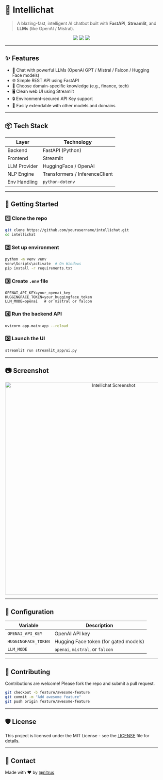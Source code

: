 # 🤖 Intellichat

> A blazing-fast, intelligent AI chatbot built with **FastAPI**, **Streamlit**, and **LLMs** (like OpenAI / Mistral).

<p align="center">
  <img src="https://img.shields.io/badge/Status-Active-success?style=flat-square" />
  <img src="https://img.shields.io/github/license/yourusername/intellichat?style=flat-square" />
  <img src="https://img.shields.io/badge/Powered%20By-LLM-blue?style=flat-square" />
</p>

---

## ✨ Features

- 🔌 Chat with powerful LLMs (OpenAI GPT / Mistral / Falcon / Hugging Face models)
- 🌐 Simple REST API using FastAPI
- 🧠 Choose domain-specific knowledge (e.g., finance, tech)
- 🖥️ Clean web UI using Streamlit
- 🔒 Environment-secured API Key support
- 🦾 Easily extendable with other models and domains

---

## 📦 Tech Stack

| Layer         | Technology              |
|---------------|--------------------------|
| Backend       | FastAPI (Python)         |
| Frontend      | Streamlit                |
| LLM Provider  | HuggingFace / OpenAI     |
| NLP Engine    | Transformers / InferenceClient |
| Env Handling  | `python-dotenv`          |

---

## 🚀 Getting Started

### 1️⃣ Clone the repo

```bash
git clone https://github.com/yourusername/intellichat.git
cd intellichat
```

### 2️⃣ Set up environment

```bash
python -m venv venv
venv\Scripts\activate  # On Windows
pip install -r requirements.txt
```

### 3️⃣ Create `.env` file

```env
OPENAI_API_KEY=your_openai_key
HUGGINGFACE_TOKEN=your_huggingface_token
LLM_MODE=openai   # or mistral or falcon
```

### 4️⃣ Run the backend API

```bash
uvicorn app.main:app --reload
```

### 5️⃣ Launch the UI

```bash
streamlit run streamlit_app/ui.py
```

---

## 📷 Screenshot

<p align="center">
  <img src="https://your-screenshot-url.com/preview.png" width="700" alt="Intellichat Screenshot"/>
</p>

---

## 🔧 Configuration

| Variable             | Description                            |
|----------------------|----------------------------------------|
| `OPENAI_API_KEY`     | OpenAI API key                         |
| `HUGGINGFACE_TOKEN`  | Hugging Face token (for gated models)  |
| `LLM_MODE`           | `openai`, `mistral`, or `falcon`       |

---

## 🤝 Contributing

Contributions are welcome! Please fork the repo and submit a pull request.

```bash
git checkout -b feature/awesome-feature
git commit -m "Add awesome feature"
git push origin feature/awesome-feature
```

---

## 🛡 License

This project is licensed under the MIT License - see the [LICENSE](LICENSE) file for details.

---

## 💬 Contact

Made with ❤️ by [@nitrus](https://github.com/yourusername)
